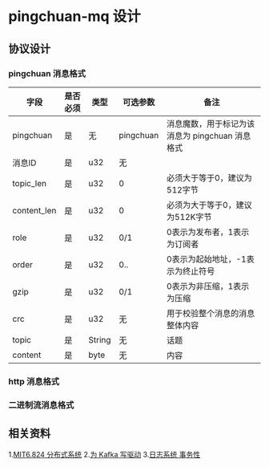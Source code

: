 # pingchuan-mq 设计

## 协议设计
### pingchuan 消息格式
| 字段 | 是否必须 | 类型 | 可选参数 | 备注 |
| ---- | ---- | ---- |  ---- | ---- |
| pingchuan | 是 | 无 | pingchuan | 消息魔数，用于标记为该消息为 pingchuan 消息格式 |
| 消息ID | 是 | u32 | 无 | |
| topic_len | 是 | u32 | 0 | 必须大于等于0，建议为512字节 |
| content_len | 是 | u32 | 0 | 必须为大于等于0，建议为512K字节 |
| role | 是 | u32 | 0/1 | 0表示为发布者，1表示为订阅者 |
| order | 是 | u32 | 0.. | 0表示为起始地址，-1表示为终止符号 |
| gzip | 是 | u32 | 0/1 | 0表示为非压缩，1表示为压缩 | 
| crc | 是 | u32 | 无 | 用于校验整个消息的消息整体内容 |
| topic | 是 | String | 无 | 话题 |
| content | 是 | byte | 无 | 内容 |


### http 消息格式

### 二进制流消息格式

### 


## 相关资料
1.[MIT6.824 分布式系统](./distributed-systems/README.md)
2.[为 Kafka 写驱动](https://cwiki.apache.org/confluence/display/KAFKA/Writing+a+Driver+for+Kafka)
3.[日志系统 事务性](https://www.confluent.io/blog/transactions-apache-kafka/)
